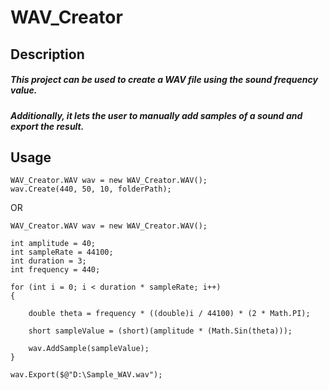   # WAV_Creator


  ## Description
  ##### This project can be used to create a WAV file using the sound frequency value.
  ##### Additionally, it lets the user to manually add samples of a sound and export the result.
  
  ## Usage

  ```
  WAV_Creator.WAV wav = new WAV_Creator.WAV();
  wav.Create(440, 50, 10, folderPath);
  ```

  OR
  
  ```
  WAV_Creator.WAV wav = new WAV_Creator.WAV();

  int amplitude = 40;
  int sampleRate = 44100;
  int duration = 3;
  int frequency = 440;

  for (int i = 0; i < duration * sampleRate; i++)
  {

      double theta = frequency * ((double)i / 44100) * (2 * Math.PI);

      short sampleValue = (short)(amplitude * (Math.Sin(theta)));

      wav.AddSample(sampleValue);
  }

  wav.Export($@"D:\Sample_WAV.wav");
  ```
  
  
